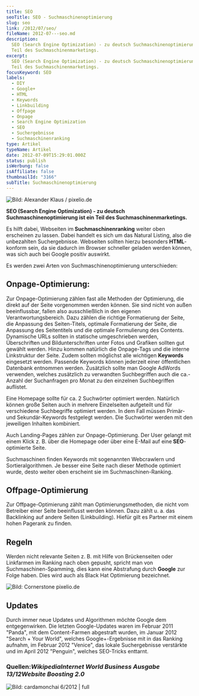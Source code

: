 ```yaml
---
title: SEO
seoTitle: SEO - Suchmaschinenoptimierung
slug: seo
link: /2012/07/seo/
fileName: 2012-07---seo.md
description:
  SEO (Search Engine Optimization) - zu deutsch Suchmaschinenoptimierung ist ein
  Teil des Suchmaschinenmarketings.
excerpt:
  SEO (Search Engine Optimization) - zu deutsch Suchmaschinenoptimierung ist ein
  Teil des Suchmaschinenmarketings.
focusKeyword: SEO
labels:
  - DIY
  - Google+
  - HTML
  - Keywords
  - Linkbuilding
  - Offpage
  - Onpage
  - Search Engine Optimization
  - SEO
  - Suchergebnisse
  - Suchmaschinenranking
type: Artikel
typeName: Artikel
date: 2012-07-09T15:29:01.000Z
status: publish
isWerbung: false
isAffiliate: false
thumbnailId: "3166"
subTitle: Suchmaschinen­optimierung
---
```


![Bild: Alexander Klaus / pixelio.de](http://cardamonchai.com/wp-content/uploads/2012/07/499247_web_r_by_alexander-klaus_pixelio-de.jpg '<a href="http://cardamonchai.com/wp-content/uploads/2012/07/499247_web_r_by_alexander-klaus_pixelio-de.jpg"> </a> Bild: Alexander Klaus / pixelio.de')

<strong>SEO (Search Engine Optimization) - zu deutsch Suchmaschinenoptimierung
ist ein Teil des Suchmaschinenmarketings.</strong>

Es hilft dabei, Webseiten im<strong> Suchmaschinenranking</strong> weiter oben
erscheinen zu lassen. Dabei handelt es sich um das Natural Listing, also die
unbezahlten Suchergebnisse. Webseiten sollten hierzu besonders
<strong>HTML</strong>-konform sein, da sie dadurch im Browser schneller geladen
werden können, was sich auch bei Google positiv auswirkt.

Es werden zwei Arten von Suchmaschinenoptimierung unterschieden:

## Onpage-Optimierung:

Zur Onpage-Optimierung zählen fast alle Methoden der Optimierung, die direkt auf
der Seite vorgenommen werden können. Sie sind nicht von außen beeinflussbar,
fallen also ausschließlich in den eigenen Verantwortungsbereich. Dazu zählen die
richtige Formatierung der Seite, die Anpassung des Seiten-Titels, optimale
Formatierung der Seite, die Anpassung des Seitentitels und die optimale
Formulierung des Contents. Dynamische URLs sollten in statische umgeschrieben
werden, Überschriften und Bildunterschriften unter Fotos und Grafiken sollten
gut gewählt werden. Hinzu kommen natürlich die Onpage-Tags und die interne
Linkstruktur der Seite. Zudem sollten möglichst alle wichtigen
<strong>Keywords</strong> eingesetzt werden. Passende Keywords können jederzeit
einer öffentlichen Datenbank entnommen werden. Zusätzlich sollte man Google
AdWords verwenden, welches zusätzlich zu verwandten Suchbegriffen auch die
ca.-Anzahl der Suchanfragen pro Monat zu den einzelnen Suchbegriffen auflistet.

Eine Homepage sollte für ca. 2 Suchwörter optimiert werden. Natürlich können
große Seiten auch in mehrere Einzelseiten aufgeteilt und für verschiedene
Suchbegriffe optimiert werden. In dem Fall müssen Primär- und Sekundär-Keywords
festgelegt werden. Die Suchwörter werden mit den jeweiligen Inhalten kombiniert.

Auch Landing-Pages zählen zur Onpage-Optimierung. Der User gelangt mit einem
Klick z. B. über die Homepage oder über eine E-Mail auf eine<strong>
SEO</strong>-optimierte Seite.

Suchmaschinen finden Keywords mit sogenannten Webcrawlern und
Sortieralgorithmen. Je besser eine Seite nach dieser Methode optimiert wurde,
desto weiter oben erscheint sie im Suchmaschinen-Ranking.

## Offpage-Optimierung

Zur Offpage-Optimierung zählt man Optimierungsmethoden, die nicht vom Betreiber
einer Seite beeinflusst werden können. Dazu zählt u. a. das Backlinking auf
andere Seiten (Linkbuilding). Hiefür gilt es Partner mit einem hohen Pagerank zu
finden.

## Regeln

Werden nicht relevante Seiten z. B. mit Hilfe von Brückenseiten oder Linkfarmen
im Ranking nach oben gepusht, spricht man von Suchmaschinen-Spamming, dies kann
eine Abstrafung durch <strong>Google</strong> zur Folge haben. Dies wird auch
als Black Hat Optimierung bezeichnet.

![Bild: Cornerstone pixelio.de](http://cardamonchai.files.wordpress.com/2012/07/265502_web_r_b_by_cornerstone_pixelio-de.jpg?w=300 "Bild: Cornerstone pixelio.de")

## Updates

Durch immer neue Updates und Algorithmen möchte Google dem entgegenwirken. Die
letzten Google-Updates waren im Februar 2011 "Panda", mit dem Content-Farmen
abgestraft wurden, im Januar 2012 "Search + Your World", welches
Google+-Ergebnisse mit in das Ranking aufnahm, im Februar 2012 "Venice", das
lokale Suchergebnisse verstärkte und im April 2012 "Penguin", welches SEO-Tricks
enttarnt.

### Quellen:<em>Wikipedia</em><em>Internet World Business Ausgabe 13/12</em><em>Website Boosting 2.0 </em>

![Bild: cardamonchai 6/2012 | full](http://cardamonchai.files.wordpress.com/2012/07/large.jpeg '<a href="http://cardamonchai.files.wordpress.com/2012/07/large.jpeg"> </a> Bild: cardamonchai 6/2012')
